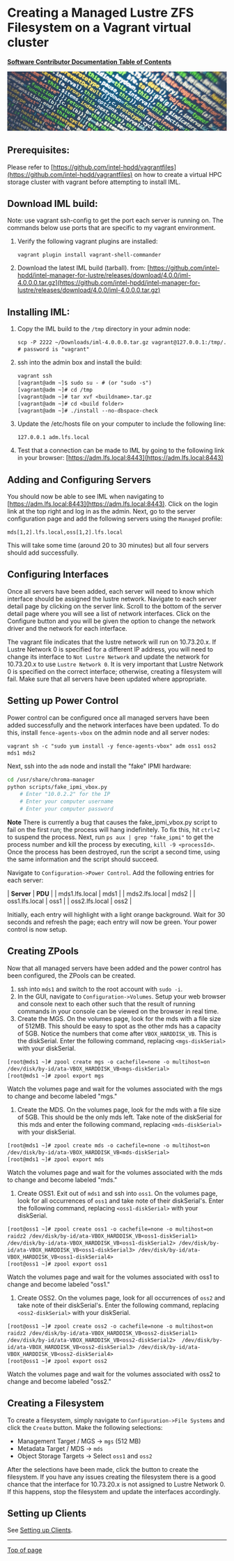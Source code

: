 # <a name="Top"></a>Creating a Managed Lustre ZFS Filesystem on a Vagrant virtual cluster

[**Software Contributor Documentation Table of Contents**](cd_TOC.md)

![zfs](md_Graphics/monitored_filesystem_sm.jpg)

## Prerequisites:
Please refer to [https://github.com/intel-hpdd/vagrantfiles](https://github.com/intel-hpdd/vagrantfiles) on how to create a virtual HPC storage cluster with vagrant before attempting to install IML.

## Download IML build:
Note: use vagrant ssh-config to get the port each server is running on. The commands below use ports that are specific to my vagrant environment. 
1. Verify the following vagrant plugins are installed:
    ```
    vagrant plugin install vagrant-shell-commander
    ```
2. Download the latest IML build (tarball). 
from: [https://github.com/intel-hpdd/intel-manager-for-lustre/releases/download/4.0.0/iml-4.0.0.0.tar.gz](https://github.com/intel-hpdd/intel-manager-for-lustre/releases/download/4.0.0/iml-4.0.0.0.tar.gz)


## Installing IML:

1.  Copy the IML build to the `/tmp` directory in your admin node:
    ```
    scp -P 2222 ~/Downloads/iml-4.0.0.0.tar.gz vagrant@127.0.0.1:/tmp/.
    # password is "vagrant"
    ```
1. ssh into the admin box and install the build:
    ```
    vagrant ssh
    [vagrant@adm ~]$ sudo su - # (or "sudo -s")
    [vagrant@adm ~]# cd /tmp
    [vagrant@adm ~]# tar xvf <buildname>.tar.gz
    [vagrant@adm ~]# cd <build folder>
    [vagrant@adm ~]# ./install --no-dbspace-check
    ```
1. Update the /etc/hosts file on your computer to include the following line:
    ```
    127.0.0.1 adm.lfs.local
    ```
1. Test that a connection can be made to IML by going to the following link in your browser:
[https://adm.lfs.local:8443](https://adm.lfs.local:8443)

## Adding and Configuring Servers
You should now be able to see IML when navigating to [https://adm.lfs.local:8443](https://adm.lfs.local:8443). Click on the login link at the top right and log in as the admin. Next, go to the server configuration page and add the following servers using the `Managed` profile:
```
mds[1,2].lfs.local,oss[1,2].lfs.local
```
This will take some time (around 20 to 30 minutes) but all four servers should add successfully.

## Configuring Interfaces

Once all servers have been added, each server will need to know which interface should be assigned the lustre network. Navigate to each server detail page by clicking on the server link. Scroll to the bottom of the server detail page where you will see a list of network interfaces. Click on the Configure button and you will be given the option to change the network driver and the network for each interface.

The vagrant file indicates that the lustre network will run on 10.73.20.x. If Lustre Network 0 is specified for a different IP address, you will need to change its interface to `Not Lustre Network` and update the network for 10.73.20.x to use `Lustre Network 0`. It is very important that Lustre Network 0 is specified on the correct interface; otherwise, creating a filesystem will fail. Make sure that all servers have been updated where appropriate.

## Setting up Power Control

Power control can be configured once all managed servers have been added successfully and the network interfaces have been updated. To do this, install `fence-agents-vbox` on the admin node and all server nodes:

```
vagrant sh -c "sudo yum install -y fence-agents-vbox" adm oss1 oss2 mds1 mds2
```

Next, ssh into the `adm` node and install the "fake" IPMI hardware:


```bash
cd /usr/share/chroma-manager
python scripts/fake_ipmi_vbox.py
    # Enter "10.0.2.2" for the IP
    # Enter your computer username
    # Enter your computer password
```

**Note** There is currently a bug that causes the fake_ipmi_vbox.py script to fail on the first run; the process will hang indefinitely. To fix this, hit `ctrl+Z` to suspend the process. Next, run `ps aux | grep "fake_ipmi"` to get the process number and kill the process by executing, `kill -9 <processId>`. Once the process has been destroyed, run the script a second time, using the same information and the script should succeed.

Navigate to `Configuration->Power Control`. Add the following entries for each server:

| **Server**         | **PDU**  |
| mds1.lfs.local | mds1 |
| mds2.lfs.local | mds2 |
| oss1.lfs.local | oss1 |
| oss2.lfs.local | oss2 |

Initially, each entry will highlight with a light orange background. Wait for 30 seconds and refresh the page; each entry will now be green. Your power control is now setup.

## Creating ZPools

Now that all managed servers have been added and the power control has been configured, the ZPools can be created. 

1. ssh into `mds1` and switch to the root account with `sudo -i`.
1. In the GUI, navigate to `Configuration->Volumes`. Setup your web browser and console next to each other such that the result of running commands in your console can be viewed on the browser in real time. 
1. Create the MGS. On the volumes page, look for the mds with a file size of 512MB. This should be easy to spot as the other mds has a capacity of 5GB. Notice the numbers that come after `VBOX_HARDDISK_VB`. This is the diskSerial. Enter the following command, replacing `<mgs-diskSerial>` with your diskSerial.

```
[root@mds1 ~]# zpool create mgs -o cachefile=none -o multihost=on /dev/disk/by-id/ata-VBOX_HARDDISK_VB<mgs-diskSerial>
[root@mds1 ~]# zpool export mgs
```

Watch the volumes page and wait for the volumes associated with the mgs to change and become labeled "mgs."
1. Create the MDS. On the volumes page, look for the mds with a file size of 5GB. This should be the only mds left. Take note of the diskSerial for this mds and enter the following command, replacing `<mds-diskSerial>` with your diskSerial.

```
[root@mds1 ~]# zpool create mds -o cachefile=none -o multihost=on /dev/disk/by-id/ata-VBOX_HARDDISK_VB<mds-diskSerial>
[root@mds1 ~]# zpool export mds
```

Watch the volumes page and wait for the volumes associated with the mds to change and become labeled "mds."
1. Create OSS1. Exit out of `mds1` and ssh into `oss1`. On the volumes page, look for all occurrences of `oss1` and take note of their diskSerial's. Enter the following command, replacing `<oss1-diskSerial>` with your diskSerial.

```
[root@oss1 ~]# zpool create oss1 -o cachefile=none -o multihost=on raidz2 /dev/disk/by-id/ata-VBOX_HARDDISK_VB<oss1-diskSerial1> /dev/disk/by-id/ata-VBOX_HARDDISK_VB<oss1-diskSerial2> /dev/disk/by-id/ata-VBOX_HARDDISK_VB<oss1-diskSerial3> /dev/disk/by-id/ata-VBOX_HARDDISK_VB<oss1-diskSerial4>
[root@oss1 ~]# zpool export oss1
```

Watch the volumes page and wait for the volumes associated with oss1 to change and become labeled "oss1."
1. Create OSS2. On the volumes page, look for all occurrences of `oss2` and take note of their diskSerial's. Enter the following command, replacing `<oss2-diskSerial>` with your diskSerial.

```
[root@oss1 ~]# zpool create oss2 -o cachefile=none -o multihost=on raidz2 /dev/disk/by-id/ata-VBOX_HARDDISK_VB<oss2-diskSerial1> /dev/disk/by-id/ata-VBOX_HARDDISK_VB<oss2-diskSerial2>  /dev/disk/by-id/ata-VBOX_HARDDISK_VB<oss2-diskSerial3> /dev/disk/by-id/ata-VBOX_HARDDISK_VB<oss2-diskSerial4> 
[root@oss1 ~]# zpool export oss2
```

Watch the volumes page and wait for the volumes associated with oss2 to change and become labeled "oss2."

## Creating a Filesystem
To create a filesystem, simply navigate to `Configuration->File Systems` and click the `Create` button. Make the following selections:
- Management Target / MGS -> `mgs` (512 MB)
- Metadata Target / MDS -> `mds`
- Object Storage Targets -> Select `oss1` and `oss2`

After the selections have been made, click the button to create the filesystem. If you have any issues creating the filesystem there is a good chance that the interface for 10.73.20.x is not assigned to Lustre Network 0. If this happens, stop the filesystem and update the interfaces accordingly. 

## Setting up Clients
See [Setting up Clients](cd_Setting_Up_Clients.md).

---
[Top of page](#Top)